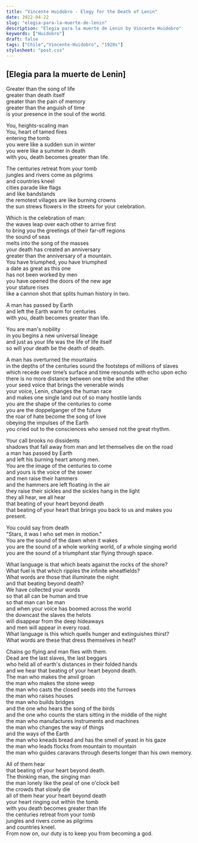 ```yaml
---
title: "Vincente Huidobro - Elegy for the Death of Lenin"
date: 2022-04-22
slug: "elegia-para-la-muerte-de-lenin"
description: "Elegia para la muerte de Lenin by Vincente Huidobro"
keywords: ["Huidobro"]
draft: false
tags: ["Chile","Vincente-Huidobro", "1920s"]
stylesheet: "post.css"
---
```

## **[Elegia para la muerte de Lenin]**

Greater than the song of life  
greater than death itself  
greater than the pain of memory  
greater than the anguish of time  
is your presence in the soul of the world.  

You, heights-scaling man  
You, heart of tamed fires  
entering the tomb  
you were like a sudden sun in winter  
you were like a summer in death  
with you, death becomes greater than life.

The centuries retreat from your tomb  
jungles and rivers come as pilgrims  
and countries kneel  
cities parade like flags  
and like bandstands  
the remotest villages are like burning crowns  
the sun strews flowers in the streets for your celebration.

Which is the celebration of man:  
the waves leap over each other to arrive first  
to bring you the greetings of their far-off regions  
the sound of seas    
melts into the song of the masses  
your death has created an anniversary  
greater than the anniversary of a mountain.  
You have triumphed, you have triumphed  
a date as great as this one  
has not been worked by men  
you have opened the doors of the new age  
your stature rises  
like a cannon shot that splits human history in two.

A man has passed by Earth  
and left the Earth warm for centuries  
with you, death becomes greater than life.

You are man's nobility  
in you begins a new universal lineage  
and just as your life was the life of life itself  
so will your death be the death of death.   

A man has overturned the mountains   
in the depths of the centuries sound the footsteps of millions of slaves   
which recede over time’s surface and time resounds with echo upon echo   
there is no more distance between one tribe and the other   
your seed voice that brings the venerable winds   
your voice, Lenin, changes the human race   
and makes one single land out of so many hostile lands   
you are the shape of the centuries to come   
you are the doppelganger of the future   
the roar of hate become the song of love   
obeying the impulses of the Earth   
you cried out to the consciences who sensed not the great rhythm.   

Your call brooks no dissidents   
shadows that fall away from man and let themselves die on the road   
a man has passed by Earth   
and left his burning heart among men.   
You are the image of the centuries to come   
and yours is the voice of the sower   
and men raise their hammers   
and the hammers are left floating in the air   
they raise their sickles and the sickles hang in the light   
they all hear, we all hear   
that beating of your heart beyond death   
that beating of your heart that brings you back to us and makes you present.   

You could say from death  
"Stars, it was I who set men in motion."   
You are the sound of the dawn when it wakes   
you are the sound of a whole working world, of a whole singing world   
you are the sound of a triumphant star flying through space.   

What language is that which beats against the rocks of the shore?   
What fuel is that which ripples the infinite wheatfields?  
What words are those that illuminate the night  
and that beating beyond death?  
We have collected your words  
so that all can be human and true   
so that man can be man   
and when your voice has boomed across the world   
the downcast the slaves the helots  
will disappear from the deep hideaways   
and men will appear in every road.   
What language is this which quells hunger and extinguishes thirst?   
What words are these that dress themselves in heat?   

Chains go flying and man flies with them.   
Dead are the last slaves, the last beggars   
who held all of earth's distances in their folded hands   
and we hear that beating of your heart beyond death.  
The man who makes the anvil groan  
the man who makes the stone weep  
the man who casts the closed seeds into the furrows  
the man who raises houses  
the man who builds bridges   
and the one who hears the song of the birds   
and the one who counts the stars sitting in the middle of the night   
the man who manufactures instruments and machines   
the man who changes the way of things   
and the ways of the Earth   
the man who kneads bread and has the smell of yeast in his gaze   
the man who leads flocks from mountain to mountain    
the man who guides caravans through deserts longer than his own memory.   

All of them hear  
that beating of your heart beyond death.  
The thinking man, the singing man  
the man lonely like the peal of one o'clock bell  
the crowds that slowly die  
all of them hear your heart beyond death  
your heart ringing out within the tomb  
with you death becomes greater than life  
the centuries retreat from your tomb  
jungles and rivers come as pilgrims  
and countries kneel.  
From now on, our duty is to keep you from becoming a god.